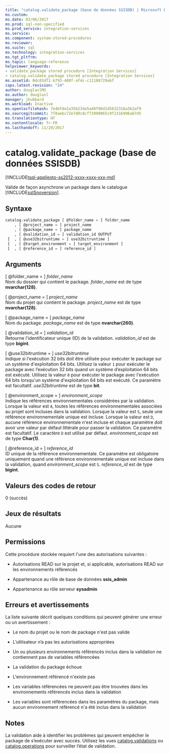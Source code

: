 ```yaml
---
title: "catalog.validate_package (base de données SSISDB) | Microsoft Docs"
ms.custom: 
ms.date: 03/06/2017
ms.prod: sql-non-specified
ms.prod_service: integration-services
ms.service: 
ms.component: system-stored-procedures
ms.reviewer: 
ms.suite: sql
ms.technology: integration-services
ms.tgt_pltfrm: 
ms.topic: language-reference
helpviewer_keywords:
- validate_package stored procedure [Integration Services]
- catalog.validate_package stored procedure [Integration Services]
ms.assetid: 0dc03df1-b793-408f-af4c-c11188729abf
caps.latest.revision: "24"
author: douglaslMS
ms.author: douglasl
manager: jhubbard
ms.workload: Inactive
ms.openlocfilehash: 7e4bfde2a35b234e5a48f96d1d5632316a3b2af9
ms.sourcegitcommit: 7f8aebc72e7d0c8cff3990865c9f1316996a67d5
ms.translationtype: HT
ms.contentlocale: fr-FR
ms.lasthandoff: 11/20/2017
---
```

# <a name="catalogvalidatepackage-ssisdb-database"></a>catalog.validate_package (base de données SSISDB)
[!INCLUDE[tsql-appliesto-ss2012-xxxx-xxxx-xxx-md](../../includes/tsql-appliesto-ss2012-xxxx-xxxx-xxx-md.md)]

  Valide de façon asynchrone un package dans le catalogue [!INCLUDE[ssISnoversion](../../includes/ssisnoversion-md.md)].  
  
## <a name="syntax"></a>Syntaxe  
  
```sql
catalog.validate_package [ @folder_name = ] folder_name  
    , [ @project_name = ] project_name  
    , [ @package_name = ] package_name  
    , [ @validation_id = ] validation_id OUTPUT  
 [  , [ @use32bitruntime = ] use32bitruntime ]  
 [  , [ @target_environment = ] target_environment ]  
 [  , [ @reference_id = ] reference_id ]  
```  
  
## <a name="arguments"></a>Arguments  
 [ @folder_name = ] *folder_name*  
 Nom du dossier qui contient le package. *folder_name* est de type **nvarchar(128)**.  
  
 [ @project_name = ] *project_name*  
 Nom du  projet qui contient le package. *project_name* est de type **nvarchar(128)**.  
  
 [ @package_name = ] *package_name*  
 Nom du package. *package_name* est de type **nvarchar(260)**.  
  
 [ @validation_id = ] *validation_id*  
 Retourne l'identificateur unique (ID) de la validation. *validation_id* est de type **bigint**.  
  
 [ @use32bitruntime = ] *use32bitruntime*  
 Indique si l'exécution 32 bits doit être utilisée pour exécuter le package sur un système d'exploitation 64 bits. Utilisez la valeur `1` pour exécuter le package avec l’exécution 32 bits quand un système d’exploitation 64 bits est exécuté. Utilisez la valeur `0` pour exécuter le package avec l'exécution 64 bits lorsqu'un système d'exploitation 64 bits est exécuté. Ce paramètre est facultatif. *use32bitruntime* est de type **bit**.  
  
 [ @environment_scope = ] *environment_scope*  
 Indique les références environnementales considérées par la validation. Lorsque la valeur est `A`, toutes les références environnementales associées au projet sont incluses dans la validation. Lorsque la valeur est `S`, seule une référence environnementale unique est incluse. Lorsque la valeur est `D`, aucune référence environnementale n'est incluse et chaque paramètre doit avoir une valeur par défaut littérale pour passer la validation. Ce paramètre est facultatif. Le caractère `D` est utilisé par défaut. *environment_scope* est de type **Char(1)**.  
  
 [ @reference_id = ] *reference_id*  
 ID unique de la référence environnementale. Ce paramètre est obligatoire uniquement quand une référence environnementale unique est incluse dans la validation, quand *environment_scope* est `S`. *reference_id* est de type **bigint**.  
  
## <a name="return-code-values"></a>Valeurs des codes de retour  
 0 (succès)  
  
## <a name="result-sets"></a>Jeux de résultats  
 Aucune  
  
## <a name="permissions"></a>Permissions  
 Cette procédure stockée requiert l'une des autorisations suivantes :  
  
-   Autorisations READ sur le projet et, si applicable, autorisations READ sur les environnements référencés  
  
-   Appartenance au rôle de base de données **ssis_admin**  
  
-   Appartenance au rôle serveur **sysadmin**  
  
## <a name="errors-and-warnings"></a>Erreurs et avertissements  
 La liste suivante décrit quelques conditions qui peuvent générer une erreur ou un avertissement :  
  
-   Le nom du projet ou le nom de package n'est pas valide  
  
-   L’utilisateur n’a pas les autorisations appropriées  
  
-   Un ou plusieurs environnements référencés inclus dans la validation ne contiennent pas de variables référencées  
  
-   La validation du package échoue  
  
-   L'environnement référencé n'existe pas  
  
-   Les variables référencées ne peuvent pas être trouvées dans les environnements référencés inclus dans la validation  
  
-   Les variables sont référencées dans les paramètres du package, mais aucun environnement référencé n'a été inclus dans la validation  
  
## <a name="remarks"></a>Notes  
 La validation aide à identifier les problèmes qui peuvent empêcher le package de s’exécuter avec succès. Utilisez les vues [catalog.validations](../../integration-services/system-views/catalog-validations-ssisdb-database.md) ou [catalog.operations](../../integration-services/system-views/catalog-operations-ssisdb-database.md) pour surveiller l’état de validation.  
  
  
